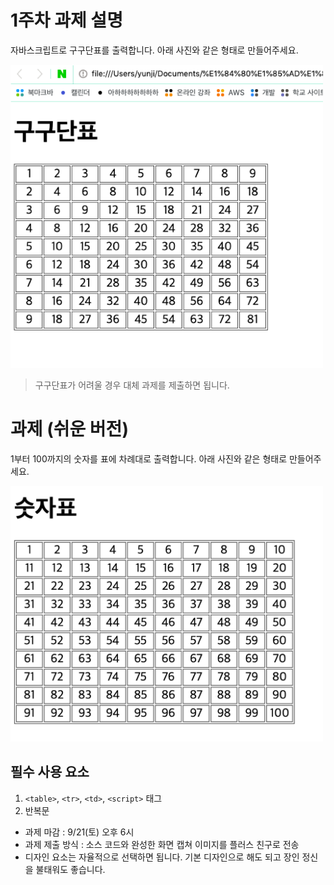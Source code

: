 # 1주차 과제 설명
자바스크립트로 구구단표를 출력합니다. 아래 사진와 같은 형태로 만들어주세요.


<img src="https://github.com/DevSungshin/ssms-2019/blob/master/week1/%EA%B7%B8%EB%A6%BC1.png?raw=true" width="500px">


> 구구단표가 어려울 경우 대체 과제를 제출하면 됩니다.


# 과제 (쉬운 버전)


1부터 100까지의 숫자를 표에 차례대로 출력합니다. 아래 사진와 같은 형태로 만들어주세요.


<img src="https://github.com/DevSungshin/ssms-2019/blob/master/week1/%EA%B7%B8%EB%A6%BC2.png?raw=true" width="500px">


## 필수 사용 요소
1. `<table>`, `<tr>`, `<td>`, `<script>` 태그
2. 반복문



* 과제 마감 : 9/21(토) 오후 6시
* 과제 제출 방식 : 소스 코드와 완성한 화면 캡쳐 이미지를 플러스 친구로 전송
* 디자인 요소는 자율적으로 선택하면 됩니다. 기본 디자인으로 해도 되고 장인 정신을 불태워도 좋습니다.
